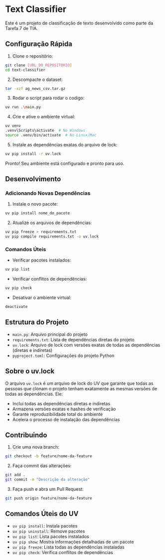 # Text Classifier

Este é um projeto de classificação de texto desenvolvido como parte da Tarefa 7 de TIA.

## Configuração Rápida

1. Clone o repositório:
```bash
git clone [URL_DO_REPOSITÓRIO]
cd text-classifier
```

2. Descompacte o dataset:
```bash
tar -xzf ag_news_csv.tar.gz
```

3. Rodar o script para rodar o codigo:
```bash
uv run .\main.py
```

4. Crie e ative o ambiente virtual:
```bash
uv venv
.venv\Scripts\activate  # No Windows
source .venv/bin/activate  # No Linux/Mac
```

5. Instale as dependências exatas do arquivo de lock:
```bash
uv pip install -r uv.lock
```

Pronto! Seu ambiente está configurado e pronto para uso.

## Desenvolvimento

### Adicionando Novas Dependências

1. Instale o novo pacote:
```bash
uv pip install nome_do_pacote
```

2. Atualize os arquivos de dependências:
```bash
uv pip freeze > requirements.txt
uv pip compile requirements.txt -o uv.lock
```

### Comandos Úteis

- Verificar pacotes instalados:
```bash
uv pip list
```

- Verificar conflitos de dependências:
```bash
uv pip check
```

- Desativar o ambiente virtual:
```bash
deactivate
```

## Estrutura do Projeto

- `main.py`: Arquivo principal do projeto
- `requirements.txt`: Lista de dependências diretas do projeto
- `uv.lock`: Arquivo de lock com versões exatas de todas as dependências (diretas e indiretas)
- `pyproject.toml`: Configurações do projeto Python

## Sobre o uv.lock

O arquivo `uv.lock` é um arquivo de lock do UV que garante que todas as pessoas que clonam o projeto tenham exatamente as mesmas versões de todas as dependências. Ele:

- Inclui todas as dependências diretas e indiretas
- Armazena versões exatas e hashes de verificação
- Garante reproduzibilidade total do ambiente
- Acelera o processo de instalação das dependências

## Contribuindo

1. Crie uma nova branch:
```bash
git checkout -b feature/nome-da-feature
```

2. Faça commit das alterações:
```bash
git add .
git commit -m "Descrição da alteração"
```

3. Faça push e abra um Pull Request:
```bash
git push origin feature/nome-da-feature
```

## Comandos Úteis do UV

- `uv pip install`: Instala pacotes
- `uv pip uninstall`: Remove pacotes
- `uv pip list`: Lista pacotes instalados
- `uv pip show`: Mostra informações detalhadas de um pacote
- `uv pip freeze`: Lista todas as dependências instaladas
- `uv pip check`: Verifica conflitos de dependências
